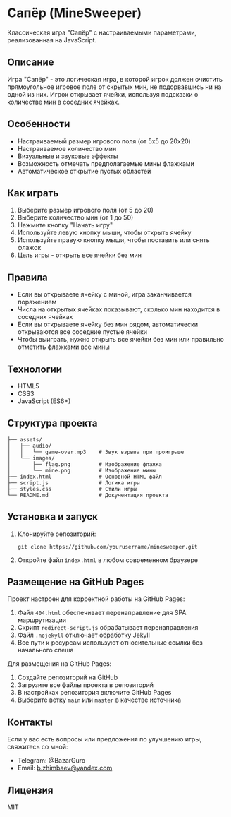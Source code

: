 # Сапёр (MineSweeper)

Классическая игра "Сапёр" с настраиваемыми параметрами, реализованная на JavaScript.

## Описание

Игра "Сапёр" - это логическая игра, в которой игрок должен очистить прямоугольное игровое поле от скрытых мин, не подорвавшись ни на одной из них. Игрок открывает ячейки, используя подсказки о количестве мин в соседних ячейках.

## Особенности

- Настраиваемый размер игрового поля (от 5x5 до 20x20)
- Настраиваемое количество мин
- Визуальные и звуковые эффекты
- Возможность отмечать предполагаемые мины флажками
- Автоматическое открытие пустых областей

## Как играть

1. Выберите размер игрового поля (от 5 до 20)
2. Выберите количество мин (от 1 до 50)
3. Нажмите кнопку "Начать игру"
4. Используйте левую кнопку мыши, чтобы открыть ячейку
5. Используйте правую кнопку мыши, чтобы поставить или снять флажок
6. Цель игры - открыть все ячейки без мин

## Правила

- Если вы открываете ячейку с миной, игра заканчивается поражением
- Числа на открытых ячейках показывают, сколько мин находится в соседних ячейках
- Если вы открываете ячейку без мин рядом, автоматически открываются все соседние пустые ячейки
- Чтобы выиграть, нужно открыть все ячейки без мин или правильно отметить флажками все мины

## Технологии

- HTML5
- CSS3
- JavaScript (ES6+)

## Структура проекта

```
├── assets/
│   ├── audio/
│   │   └── game-over.mp3    # Звук взрыва при проигрыше
│   └── images/
│       ├── flag.png         # Изображение флажка
│       └── mine.png         # Изображение мины
├── index.html               # Основной HTML файл
├── script.js                # Логика игры
├── styles.css               # Стили игры
└── README.md                # Документация проекта
```

## Установка и запуск

1. Клонируйте репозиторий:
   ```
   git clone https://github.com/yourusername/minesweeper.git
   ```
2. Откройте файл `index.html` в любом современном браузере

## Размещение на GitHub Pages

Проект настроен для корректной работы на GitHub Pages:

1. Файл `404.html` обеспечивает перенаправление для SPA маршрутизации
2. Скрипт `redirect-script.js` обрабатывает перенаправления
3. Файл `.nojekyll` отключает обработку Jekyll
4. Все пути к ресурсам используют относительные ссылки без начального слеша

Для размещения на GitHub Pages:

1. Создайте репозиторий на GitHub
2. Загрузите все файлы проекта в репозиторий
3. В настройках репозитория включите GitHub Pages
4. Выберите ветку `main` или `master` в качестве источника

## Контакты

Если у вас есть вопросы или предложения по улучшению игры, свяжитесь со мной:

- Telegram: @BazarGuro
- Email: b.zhimbaev@yandex.com

## Лицензия

MIT
